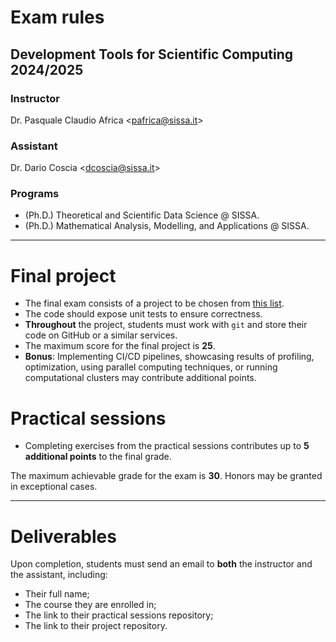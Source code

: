 # Exam rules
## Development Tools for Scientific Computing 2024/2025

### Instructor
Dr. Pasquale Claudio Africa <<pafrica@sissa.it>>

### Assistant
Dr. Dario Coscia <<dcoscia@sissa.it>>

### Programs
- (Ph.D.) Theoretical and Scientific Data Science @ SISSA.
- (Ph.D.) Mathematical Analysis, Modelling, and Applications @ SISSA.

---

# Final project
- The final exam consists of a project to be chosen from [this list](exam_projects.md).
- The code should expose unit tests to ensure correctness.
- **Throughout** the project, students must work with `git` and store their code on GitHub or a similar services.
- The maximum score for the final project is **25**.
- **Bonus**: Implementing CI/CD pipelines, showcasing results of profiling, optimization, using parallel computing techniques, or running computational clusters may contribute additional points.

# Practical sessions
- Completing exercises from the practical sessions contributes up to **5 additional points** to the final grade.

The maximum achievable grade for the exam is **30**. Honors may be granted in exceptional cases.

---

# Deliverables
Upon completion, students must send an email to **both** the instructor and the assistant, including:
- Their full name;
- The course they are enrolled in;
- The link to their practical sessions repository;
- The link to their project repository.
